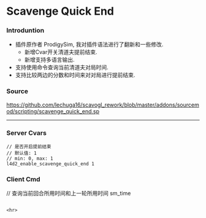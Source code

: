 # Scavenge Quick End
### Introduntion
 - 插件原作者 ProdigySim, 我对插件语法进行了翻新和一些修改.
   - 新增Cvar开关清道夫提前结束.
   - 新增支持多语言输出.
 - 支持使用命令查询当前清道夫对局时间.
 - 支持比较两边的分数和时间来对对局进行提前结束.

### Source
https://github.com/lechuga16/scavogl_rework/blob/master/addons/sourcemod/scripting/scavenge_quick_end.sp

<hr>

### Server Cvars
```
// 是否开启提前结束
// 默认值: 1
// min: 0, max: 1
l4d2_enable_scavenge_quick_end 1
```

### Client Cmd
// 查询当前回合所用时间和上一轮所用时间
sm_time
```

<hr>